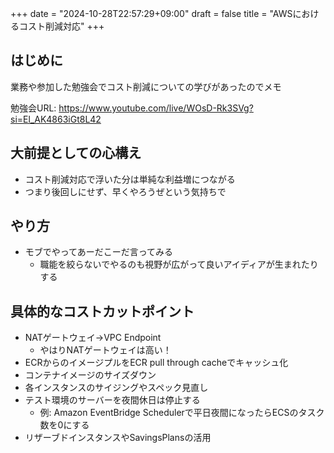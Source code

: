 +++
date = "2024-10-28T22:57:29+09:00"
draft = false
title = "AWSにおけるコスト削減対応"
+++


## はじめに

業務や参加した勉強会でコスト削減についての学びがあったのでメモ

勉強会URL: https://www.youtube.com/live/WOsD-Rk3SVg?si=El_AK4863iGt8L42

## 大前提としての心構え

- コスト削減対応で浮いた分は単純な利益増につながる
- つまり後回しにせず、早くやろうぜという気持ちで

## やり方

- モブでやってあーだこーだ言ってみる
    - 職能を絞らないでやるのも視野が広がって良いアイディアが生まれたりする

## 具体的なコストカットポイント

- NATゲートウェイ→VPC Endpoint
  - やはりNATゲートウェイは高い！
- ECRからのイメージプルをECR pull through cacheでキャッシュ化
- コンテナイメージのサイズダウン
- 各インスタンスのサイジングやスペック見直し
- テスト環境のサーバーを夜間休日は停止する
  - 例: Amazon EventBridge Schedulerで平日夜間になったらECSのタスク数を0にする
- リザーブドインスタンスやSavingsPlansの活用
